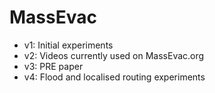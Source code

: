 # MassEvac
- v1: Initial experiments
- v2: Videos currently used on MassEvac.org
- v3: PRE paper
- v4: Flood and localised routing experiments
